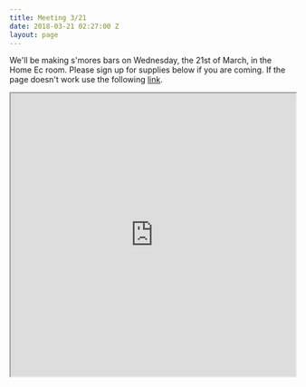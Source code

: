 ```yaml
---
title: Meeting 3/21
date: 2018-03-21 02:27:00 Z
layout: page
---
```


We'll be making s'mores bars on Wednesday, the 21st of March, in the Home Ec room. Please sign up for supplies below if you are coming. If the page doesn't work use the following [link](http://www.signupgenius.com/go/508054bafa822a1fd0-smores).

<iframe src="http://www.signupgenius.com/go/508054bafa822a1fd0-smores" width="100%" height="500px"></iframe>